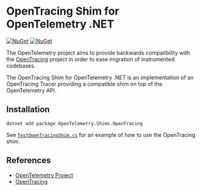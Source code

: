 # OpenTracing Shim for OpenTelemetry .NET

[![NuGet](https://img.shields.io/nuget/v/OpenTelemetry.Shims.OpenTracing.svg)](https://www.nuget.org/packages/OpenTelemetry.Shims.OpenTracing)
[![NuGet](https://img.shields.io/nuget/dt/OpenTelemetry.Shims.OpenTracing.svg)](https://www.nuget.org/packages/OpenTelemetry.Shims.OpenTracing)

The OpenTelemetry project aims to provide backwards compatibility with the
[OpenTracing](https://opentracing.io) project in order to ease migration of
instrumented codebases.

The OpenTracing Shim for OpenTelemetry .NET is an implementation of an
OpenTracing Tracer providing a compatible shim on top of the OpenTelemetry API.

## Installation

```shell
dotnet add package OpenTelemetry.Shims.OpenTracing
```

See
[`TestOpenTracingShim.cs`](../../examples/Console/TestOpenTracingShim.cs)
for an example of how to use the OpenTracing shim.

## References

* [OpenTelemetry Project](https://opentelemetry.io/)
* [OpenTracing](https://opentracing.io)

